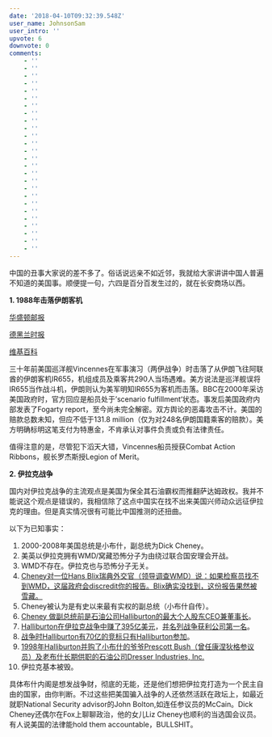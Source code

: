```yaml
---
date: '2018-04-10T09:32:39.548Z'
user_name: JohnsonSam
user_intro: ''
upvote: 6
downvote: 0
comments:
    - ''
    - ''
    - ''
    - ''
    - ''
    - ''
    - ''
    - ''
    - ''
    - ''
    - ''
    - ''
    - ''
    - ''
    - ''
    - ''
    - ''
    - ''
    - ''
    - ''
    - ''
    - ''
    - ''
    - ''
    - ''
    - ''
---
```


中国的丑事大家说的差不多了。俗话说远亲不如近邻，我就给大家讲讲中国人普遍不知道的美国事。顺便提一句，六四是百分百发生过的，就在长安商场以西。

**1\. 1988年击落伊朗客机**

[华盛顿邮报](https://www.washingtonpost.com/news/worldviews/wp/2013/10/16/the-forgotten-story-of-iran-air-flight-655/?noredirect=on&utm_term=.22be7e2374cb)

[德黑兰时报](http://www.tehrantimes.com/news/414726/Actor-Parviz-Parastui-asks-Iranians-to-condemn-U-S-downing-of)

[维基百科](https://en.wikipedia.org/wiki/Iran_Air_Flight_655)

三十年前美国巡洋舰Vincennes在军事演习（两伊战争）时击落了从伊朗飞往阿联酋的伊朗客机IR655，机组成员及乘客共290人当场遇难。美方说法是巡洋舰误将IR655当作战斗机，伊朗则认为美军明知IR655为客机而击落。BBC在2000年采访美国政府时，官方回应是船员处于’scenario fulfillment‘状态。事发后美国政府内部发表了Fogarty report，至今尚未完全解密。双方舆论的恶毒攻击不计。美国的赔款总数未知，但应不低于131.8 million（仅为对248名伊朗国籍乘客的赔款）。美方明确标明这笔支付为特惠金，不肯承认对事件负责或负有法律责任。

值得注意的是，尽管犯下滔天大错，Vincennes船员授获Combat Action Ribbons，舰长罗杰斯授Legion of Merit。

**2\. 伊拉克战争**

国内对伊拉克战争的主流观点是美国为保全其石油霸权而推翻萨达姆政权。我并不能说这个观点是错误的，我相信除了这点中国实在找不出来美国兴师动众远征伊拉克的理由。但是真实情况很有可能比中国推测的还扭曲。

以下为已知事实：

1.  2000-2008年美国总统是小布什，副总统为Dick Cheney。
2.  美英以伊拉克拥有WMD/窝藏恐怖分子为由绕过联合国安理会开战。
3.  WMD不存在。伊拉克也与恐怖分子无关。
4.  [Cheney对一位Hans Blix瑞典外交官（领导调查WMD）说：如果检察员找不到WMD，这届政府会discredit你的报告。Blix确实没找到，这份报告果然被雪藏。](https://en.wikipedia.org/wiki/Hans_Blix)
5.  Cheney被认为是有史以来最有实权的副总统（小布什自传）。
6.  [Cheney 做副总统前是石油公司Halliburton的最大个人股东CEO兼董事长](http://www.digitaljournal.com/article/259529)。
7.  [Halliburton在伊拉克战争中赚了395亿美元](https://readersupportednews.org/news-section2/308-12/16561-focus-cheneys-halliburton-made-395-billion-on-iraq-war)，[并名列战争获利公司第一名](http://www.ibtimes.com/winner-most-iraq-war-contracts-kbr-395-billion-decade-1135905)。
8.  [战争时Halliburton有70亿的竞标只有Halliburton参加](http://news.bbc.co.uk/2/hi/middle_east/7444083.stm)。
9.  [1998年Halliburton并购了小布什的爷爷Prescott Bush（曾任康涅狄格参议员）及老布什长期供职的石油公司Dresser Industries, Inc.](https://www.globalresearch.ca/the-bush-family-saga-airbrushed-out-of-history/5512738)
10.  伊拉克基本被毁。

具体布什内阁是想发战争财，彻底的无能，还是他们想把伊拉克打造为一个民主自由的国家，由你判断。不过这些把美国骗入战争的人还依然活跃在政坛上，如最近就职National Security advisor的John Bolton,如连任参议员的McCain。Dick Cheney还偶尔在Fox上聊聊政治，他的女儿Liz Cheney也顺利的当选国会议员。有人说美国的法律能hold them accountable，BULLSHIT。
